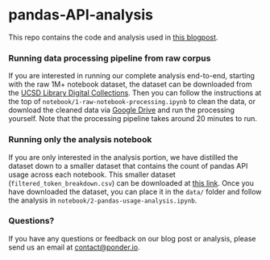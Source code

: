 # pandas-API-analysis

This repo contains the code and analysis used in [this blogpost](https://ponder.io/blog/pandas-api-analysis).

### Running data processing pipeline from raw corpus
If you are interested in running our complete analysis end-to-end, starting with the raw 1M+ notebook dataset, the dataset can be downloaded from the [UCSD Library Digital Collections](https://library.ucsd.edu/dc/collection/bb6931851t). Then you can follow the instructions at the top of `notebook/1-raw-notebook-processing.ipynb` to clean the data, or download the cleaned data via [Google Drive](https://drive.google.com/file/d/12M3n_gsejc1xmrFoAGwHUgFTpHIlfa2i/view?usp=sharing) and run the processing yourself. Note that the processing pipeline takes around 20 minutes to run.

### Running only the analysis notebook
If you are only interested in the analysis portion, we have distilled the dataset down to a smaller dataset that contains the count of pandas API usage across each notebook. This smaller dataset (`filtered_token_breakdown.csv`) can be downloaded at [this link](https://drive.google.com/file/d/1rw9txpiBs4Jgq_L4TWRA4br4U7VRZg1I/view?usp=sharing). Once you have downloaded the dataset, you can place it in the `data/` folder and follow the analysis in `notebook/2-pandas-usage-analysis.ipynb`.

### Questions?
If you have any questions or feedback on our blog post or analysis, please send us an email at [contact@ponder.io](mailto:contact@ponder.io).
